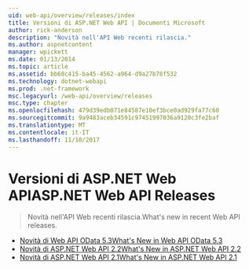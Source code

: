 ```yaml
---
uid: web-api/overview/releases/index
title: Versioni di ASP.NET Web API | Documenti Microsoft
author: rick-anderson
description: "Novità nell'API Web recenti rilascia."
ms.author: aspnetcontent
manager: wpickett
ms.date: 01/13/2014
ms.topic: article
ms.assetid: bb68c415-ba45-4562-a964-d9a27b78f532
ms.technology: dotnet-webapi
ms.prod: .net-framework
msc.legacyurl: /web-api/overview/releases
msc.type: chapter
ms.openlocfilehash: 479d39edb071e84587e10ef3bce0ad929fa77c60
ms.sourcegitcommit: 9a9483aceb34591c97451997036a9120c3fe2baf
ms.translationtype: MT
ms.contentlocale: it-IT
ms.lasthandoff: 11/10/2017
---
```

<a name="aspnet-web-api-releases"></a><span data-ttu-id="a63bc-103">Versioni di ASP.NET Web API</span><span class="sxs-lookup"><span data-stu-id="a63bc-103">ASP.NET Web API Releases</span></span>
====================
> <span data-ttu-id="a63bc-104">Novità nell'API Web recenti rilascia.</span><span class="sxs-lookup"><span data-stu-id="a63bc-104">What's new in recent Web API releases.</span></span>


- [<span data-ttu-id="a63bc-105">Novità di Web API OData 5.3</span><span class="sxs-lookup"><span data-stu-id="a63bc-105">What's New in Web API OData 5.3</span></span>](whats-new-in-aspnet-web-api-odata-53.md)
- [<span data-ttu-id="a63bc-106">Novità di ASP.NET Web API 2.2</span><span class="sxs-lookup"><span data-stu-id="a63bc-106">What's New in ASP.NET Web API 2.2</span></span>](whats-new-in-aspnet-web-api-22.md)
- [<span data-ttu-id="a63bc-107">Novità di ASP.NET Web API 2.1</span><span class="sxs-lookup"><span data-stu-id="a63bc-107">What's New in ASP.NET Web API 2.1</span></span>](whats-new-in-aspnet-web-api-21.md)
